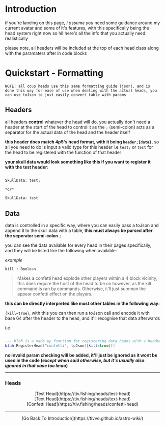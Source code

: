 
#  Introduction

  

if you're landing on this page, *i assume you* need some guidance around my current avatar and some of it's features, with this specifically being the head system right now
so hi! here's all the info that you actually need realistically


please note, all headers will be included at the top of each head class along with the paramaters after in code blocks

  

#  Quickstart - Formatting

`NOTE: all coup heads use this same formatting guide (json), and is done this way for ease of use when dealing with the actual heads, you can use toJson to just easily convert table with params`

  

##  Headers

all headers **control** whatever the head will do, you actually don't need a header at the start of the head to control it as the `;` (semi-colon) acts as a separator for the actual data of the head and the header itself

  

**this header does match 4p5's head format, with it being `header;{data}`**, so all you need to do is input a valid type for this header i.e `test;` or `test` for the head to be registered with the function of that header

  

**your skull data would look something like this if you want to register it with the test header:**

```md

SkullData: test;

*or*

SkullData: test

```

  

##  Data

data is controlled in a specific way, where you can easily pass a toJson and append it to the skull data with a table, **this must always be parsed after the seperator semi-colon `;`**

  

you can see the data available for every head in their pages specifically, and they will be listed like the following when available:

  

*example*

`kill : Boolean`

> Makes a confetti head explode other players within a 4 block vicinity, this does require the host of the head to be on however, as the kill command is ran by commands. Otherwise, it'll just summon the appear confetti effect on the players.

  

**this can be directly interpreted like most other tables in the following way:**

`{kill=true}`, with this you can then run a toJson call and encode it with base 64 after the header to the head, and it'll recognise that data afterwards

  

i.e

```lua

--- blah is a made up function for registering data heads with a header and then also data afterwards
blah.RegisterHead("confetti", toJson({kill=true}))
```

  

**no invalid param checking will be added, it'll just be ignored as it wont be used in the code (*except when said otherwise, but it's usually also ignored in that case too lmao*)**

  

----
### Heads
<center>[Test Head](https://tiv.fishing/heads/test-head)</center>
<center>[Text Head](https://tiv.fishing/heads/text-head)</center>
<center>[Confetti Head](https://tiv.fishing/heads/confetti-head)</center>

---
<center>[Go Back To Introduction](https://tivvo.github.io/astro-wiki/)</center>